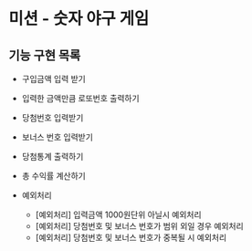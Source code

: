 # 미션 - 숫자 야구 게임

## 기능 구현 목록
- 구입금액 입력 받기
- 입력한 금액만큼 로또번호 출력하기
- 당첨번호 입력받기
- 보너스 번호 입력받기
- 당첨통계 출력하기
- 총 수익률 계산하기

- 예외처리
   - [예외처리] 입력금액 1000원단위 아닐시 예외처리
   - [예외처리] 당첨번호 및 보너스 번호가 범위 외일 경우 예외처리
   - [예외처리] 당첨번호 및 보너스 번호가 중복될 시 예외처리